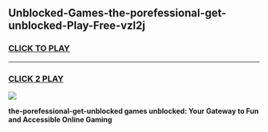 
## Unblocked-Games-the-porefessional-get-unblocked-Play-Free-vzl2j
<h3>
<a href="https://premium76.site?title=the-porefessional-get-unblocked&ref=12A">CLICK TO PLAY</a></h3>
<hr>

<h3>
<a href="https://premium76.site?title=the-porefessional-get-unblocked&ref=12A">CLICK 2 PLAY</a>
  
</h3>

<a href="https://premium76.site?title=the-porefessional-get-unblocked&ref=12A"><img src="https://clearcache.store/games.png"></a>


**the-porefessional-get-unblocked games unblocked: Your Gateway to Fun and Accessible Online Gaming**
